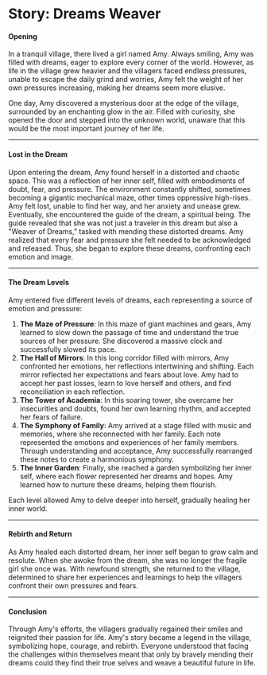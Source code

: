 # **Story: Dreams Weaver**

#### **Opening**

In a tranquil village, there lived a girl named Amy. Always smiling, Amy was filled with dreams, eager to explore every corner of the world. However, as life in the village grew heavier and the villagers faced endless pressures, unable to escape the daily grind and worries, Amy felt the weight of her own pressures increasing, making her dreams seem more elusive.

One day, Amy discovered a mysterious door at the edge of the village, surrounded by an enchanting glow in the air. Filled with curiosity, she opened the door and stepped into the unknown world, unaware that this would be the most important journey of her life.

---

#### **Lost in the Dream**

Upon entering the dream, Amy found herself in a distorted and chaotic space. This was a reflection of her inner self, filled with embodiments of doubt, fear, and pressure. The environment constantly shifted, sometimes becoming a gigantic mechanical maze, other times oppressive high-rises. Amy felt lost, unable to find her way, and her anxiety and unease grew. Eventually, she encountered the guide of the dream, a spiritual being. The guide revealed that she was not just a traveler in this dream but also a "Weaver of Dreams," tasked with mending these distorted dreams. Amy realized that every fear and pressure she felt needed to be acknowledged and released. Thus, she began to explore these dreams, confronting each emotion and image.

---

#### **The Dream Levels**

Amy entered five different levels of dreams, each representing a source of emotion and pressure:

1. **The Maze of Pressure**: In this maze of giant machines and gears, Amy learned to slow down the passage of time and understand the true sources of her pressure. She discovered a massive clock and successfully slowed its pace.
2. **The Hall of Mirrors**: In this long corridor filled with mirrors, Amy confronted her emotions, her reflections intertwining and shifting. Each mirror reflected her expectations and fears about love. Amy had to accept her past losses, learn to love herself and others, and find reconciliation in each reflection.
3. **The Tower of Academia**: In this soaring tower, she overcame her insecurities and doubts, found her own learning rhythm, and accepted her fears of failure.
4. **The Symphony of Family**: Amy arrived at a stage filled with music and memories, where she reconnected with her family. Each note represented the emotions and experiences of her family members. Through understanding and acceptance, Amy successfully rearranged these notes to create a harmonious symphony.
5. **The Inner Garden**: Finally, she reached a garden symbolizing her inner self, where each flower represented her dreams and hopes. Amy learned how to nurture these dreams, helping them flourish.

Each level allowed Amy to delve deeper into herself, gradually healing her inner world.

---

#### **Rebirth and Return**

As Amy healed each distorted dream, her inner self began to grow calm and resolute. When she awoke from the dream, she was no longer the fragile girl she once was. With newfound strength, she returned to the village, determined to share her experiences and learnings to help the villagers confront their own pressures and fears.

---

#### **Conclusion**

Through Amy's efforts, the villagers gradually regained their smiles and reignited their passion for life. Amy's story became a legend in the village, symbolizing hope, courage, and rebirth. Everyone understood that facing the challenges within themselves meant that only by bravely mending their dreams could they find their true selves and weave a beautiful future in life.
